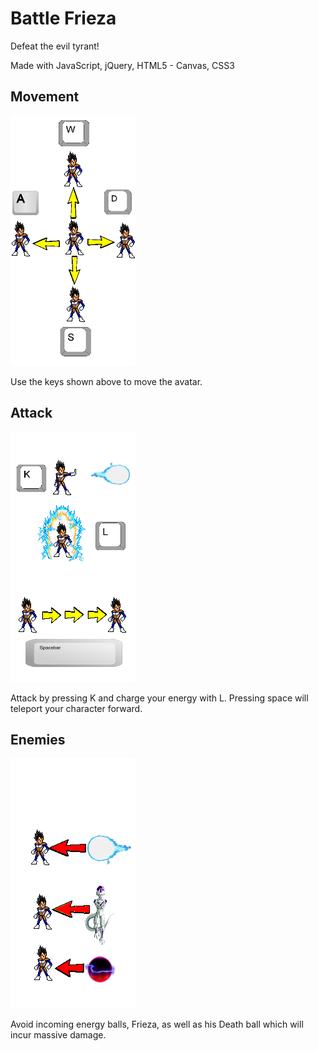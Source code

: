 # Battle Frieza

Defeat the evil tyrant!

Made with JavaScript, jQuery, HTML5 - Canvas, CSS3

[gitpages]: http://www.beathub.us/#/

## Movement 
![Movement](https://github.com/jestir1234/Battle-Frieza/blob/master/images/movementTip.png)

Use the keys shown above to move the avatar. 

## Attack
![Attack](https://github.com/jestir1234/Battle-Frieza/blob/master/images/movementTip2.png)

Attack by pressing K and charge your energy with L. Pressing space will teleport your character forward.


## Enemies
![Enemies](https://github.com/jestir1234/Battle-Frieza/blob/master/images/movementTip3.png)

Avoid incoming energy balls, Frieza, as well as his Death ball which will incur massive damage. 
